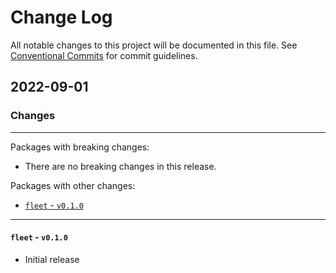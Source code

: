 # Change Log

All notable changes to this project will be documented in this file.
See [Conventional Commits](https://conventionalcommits.org) for commit guidelines.

## 2022-09-01

### Changes

---

Packages with breaking changes:

 - There are no breaking changes in this release.

Packages with other changes:

 - [`fleet` - `v0.1.0`](#fleet---v010)

---

#### `fleet` - `v0.1.0`

 - Initial release


